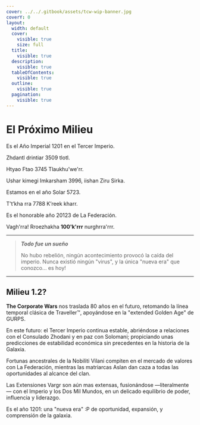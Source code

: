 ```yaml
---
cover: ../../.gitbook/assets/tcw-wip-banner.jpg
coverY: 0
layout:
  width: default
  cover:
    visible: true
    size: full
  title:
    visible: true
  description:
    visible: true
  tableOfContents:
    visible: true
  outline:
    visible: true
  pagination:
    visible: true
---
```


# El Próximo Milieu

Es el Año Imperial 1201 en el Tercer Imperio.

Zhdantl drintiar 3509 tlotl.

Htyao Ftao 3745 Tlaukhu'we'rr.

Ushar kimegi Imkarsham 3996, iishan Ziru Sirka.

Estamos en el año Solar 5723.

T’t’kha rra 7788 K’reek kharr.

Es el honorable año 20123 de La Federación.

Vagh'rra! Rroezhakha **100'k'rrr** nurghrra'rrr.

***

> _**Todo fue un sueño**_
>
> No hubo rebelión, ningún acontecimiento provocó la caída del imperio. Nunca existió ningún "virus", y la única "nueva era" que conozco... es hoy!

***

## Milieu 1.2?

**The Corporate Wars** nos traslada 80 años en el futuro, retomando la línea temporal clásica de Traveller™, apoyándose en la "extended Golden Age" de GURPS.

En este futuro: el Tercer Imperio continua estable, abriéndose a relaciones con el Consulado Zhodani y en paz con Solomani; propiciando unas predicciones de estabilidad económica sin precedentes en la historia de la Galaxia.

Fortunas ancestrales de la Nobiliti Vilani compiten en el mercado de valores con La Federación, mientras las matriarcas Aslan dan caza a todas las oportunidades al alcance del clan.

Las Extensiones Vargr son aún mas extensas, fusionándose —literalmente— con el Imperio y los Dos Mil Mundos, en un delicado equilibrio de poder, influencia y liderazgo.

Es el año 1201: una "nueva era" :P de oportunidad, expansión, y comprensión de la galaxia.
